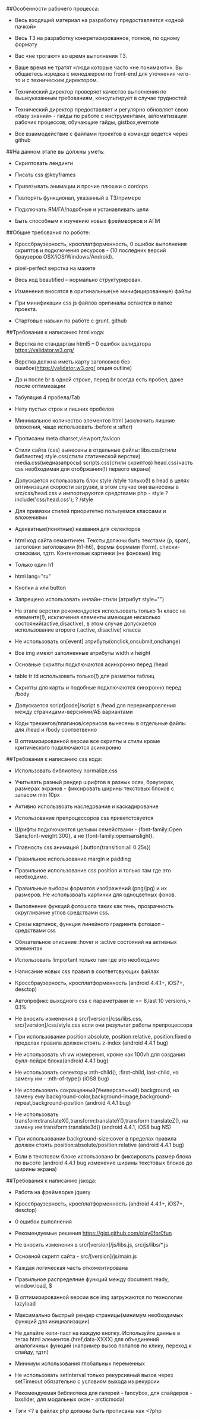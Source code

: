 ##Особенности рабочего процесса:

* Весь входящий материал на разработку предоставляется «одной пачкой»

* Весь ТЗ на разработку конкретизированное, полное, по одному формату

* Вас «не трогают» во время выполнения ТЗ.

* Ваше время не тратят «люди которые часто «не понимают»». Вы общаетесь изредка с менеджером по front-end для уточнения чего-то и с техническим директором.

* Технический директор проверяет качество выполнения по вышеуказанным требованиям, консультирует в случае трудностей

* Технический директор предоставляет и регулярно обновляет свою «базу знаний» - гайды по работе с инструментами, автоматизации рабочих процессов, обучающие гайды, gistbox,evernote

* Все взаимодействие с файлами проектов в команде ведется через github


##На данном этапе вы должны уметь:

* Скриптовать лендинги

* Писать css @keyframes

* Привязывать анимации и прочие плюшки с cordops

* Повторять функционал, указанный в ТЗ/примере

* Подключать ЯМ/ГА/подобные и устанавливать цели

* Быть способным к изучению новых фреймворков и АПИ


##Общие требования по роботе:

* Кроссбраузерность, кросплатформенность, 0 ошибок выполнения скриптов и подключения ресурсов - (10 последних версий браузеров OSX/iOS/Windows/Android).

* pixel-perfect верстка на макете

* Весь код beautified – нормально структурирован.

* Изменения вносятся в оригинальные(не минифицированные) файлы

* При минификации css js файлов оригиналы остаются в папке проекта.

* Стартовые навыки по работе с grunt, github


##Требования к написанию html кода:

* Верстка по стандартам html5 – 0 ошибок валидатора https://validator.w3.org/

* Верстка должна иметь карту заголовков без ошибок(https://validator.w3.org/ опция outline) 

* До и после br в одной строке, перед br всегда есть пробел, даже после оптимизации

* Табуляция 4 пробела/Tab

* Нету пустых строк и лишних пробелов

* Минимальное количество элементов html (исключить лишние вложения, чаще использовать :before и :after)

* Прописаны meta charset,viewport,favicon

* Стили сайта (css) вынесены в отдельные файлы: libs.css(стили библиотек) style.css(стили статической верстки) media.css(медиазапросы) scripts.css(стили скриптов) head.css(часть css необходимая для отобржания(!) первого екрана)

* Допускается использовать блок style /style только(!) в head в целях оптимизации скорости загрузки, в этом случае они вынесены в src/css/head.css и импортируются средствами php - style ? include('css/head.css'); ? /style

* Для привязки стилей приоритетно пользуемся классами и вложениями

* Адекватные(понятные) названия для селекторов

* html  код сайта семантичен. Тексты должны быть текстами (p, span), заголовки заголовками (h1-h6), формы формами (form), списки-списками, тдтп. Контентовые картинки (не фоновые) img

* Только один h1

* html lang="ru"

* Кнопки a или button

* Запрещено использовать инлайн-стили (атрибут style="")

* На этапе верстки рекомендуется использовать только 1н класс на елементе(!), исключения елементы имеющие несколько состояний(active,disactive), в этом случае допускается использование второго (.active,.disactive) класса

* Не использовать on[event] атрибуты(onclick,onsubmit,onchange)

* Все img имеют заполненные атрибуты width и height

* Основные скрипты подключаются асинхронно перед  /head

* table tr td использовать только(!) для разметки таблиц

* Скрипты для карты и подобные подключаются синхронно перед /body

* Допускается script[code]/script в /head для перернаправления между страницами-версиями/АБ вариантами

* Коды трекингов/плагинов/сервисов вынесены в отдельные файлы для /head и /body соответвенно

* В оптимизированной версии все скрипты и стили кроме критического подключаются асинхронно


##Требования к написанию css кода:

* Использовать библиотеку normalize.css

* Учитывать разный рендер шрифтов в разных осях, браузерах, размерах экранов - фиксировать ширины текстовых блоков с запасом min 10px

* Aктивно использвоать наследование и каскадирование

* Использование препроцессоров css приветстсвуется

* Шрифты подключаются целыми семействами - {font-family:Open Sans;font-weight:300}, а не {font-family:opensanslight}.

* Плавность css анимаций (.button{transition:all 0.25s})

* Правильное использование margin и padding

* Правильное использование css position и только там где это необходимо.

* Правильные выборы форматов изображений (png/jpg) и их размеров. Не использвоать картинки для одноцветных фонов.

* Выполнение функций фотошопа таких как тень, прозрачность скругливание углов средствами css.

* Срезы картинок, функция линейного градиента фотошоп -  средствами css

* Обязательное описание :hover и :active состояний на активных элементах

* Использовать !important только там где это необходимо

* Написание новых css правил в соответсвующих файлах

* Кроссбраузерность, кросплатформенность (android 4.4.1+, iOS7+, desctop)

* Автопрефикс выходного css с параметрами ie >= 8,last 10 versions,> 0.1%

* Не вносить изменения в src/[version]/css/libs.css, src/[version]/css/style.css если они результат работы препроцессора

* При использовании position:absolute, position:relative, position:fixed в пределах правила должен стоять z-index (android 4.4.1 bug)

* Не использовать vh vw измерения, кроме как 100vh для создания фулл-пейдж блока(android 4.4.1 bug)

* Не использовать селекторы  :nth-child(), :first-child, last-child, на замену им - :nth-of-type() (iOS8 bug)

* Не использовать сокращенный(Универсальный) background, на замену ему background-color,background-image,background-repeat,background-position (android 4.4.1 bug)

* Не использовать transform:translateX(),transform:translateY(),transform:translateZ(), на замену им transform:translate3d() (android 4.4.1, iOS8 bug NS)

* При использовании background-size:cover в пределах правила должен стоять position:absolute/position:relative (android 4.4.1 bug)

* Если в текстовом блоке использовано br фиксировать размер блока по высоте (android 4.4.1 bug изменение ширины текстовых блоков до ширины экрана)


##Требования к написанию jsкода:

* Работа на фреймворке jquery

* Кроссбраузерность, кросплатформенность (android 4.4.1+, iOS7+, desctop)

* 0 ошибок выполнения

* Рекомендуемые решения https://gist.github.com/play0for0fun

* Не вносить изменения в src/[version]/js/libs.js, src/js/libs/*.js

* Основной скрипт сайта - src/[version]/js/main.js

* Каждая логическая часть откоментирована

* Правильное распределние функций между document.ready, window.load, $

* В оптимизированной версии все img загружаются по технологии lazyload

* Максимально быстрый рендер страницы(минимум необходимых функций для инициализации) 

* Не делайте копи-паст на каждую кнопку. Используйте данные  в тегах html элементов (href,data-XXXX) для объединений аналогичных функций (например вызов попапов по клику, переход к слайду, тдтп)

* Минимум использования глобальных переменных

* Не использовать setInterval только рекурсивный вызов через setTimeout обязательно с условиям выхода из рекурсии

* Рекомендуемая библиотека для галерей - fancybox, для слайдеров - bxslider, для модальных окон - arcticmodal

* Тэги <? в файлах php должны быть прописаны как <?php